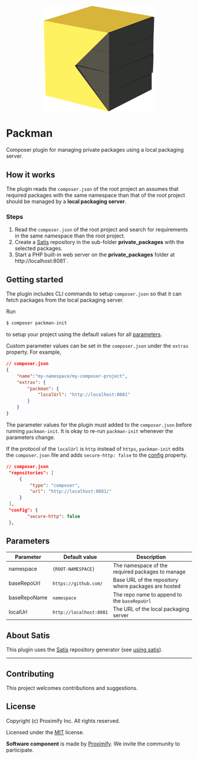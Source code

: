 <p align="center">
  <img src="docs/assets/proximify_packman.svg" width="300px" alt="proximify packman plugin">
</p>

# Packman

Composer plugin for managing private packages using a local packaging server.

## How it works

The plugin reads the `composer.json` of the root project an assumes that required packages with the same namespace than that of the root project should be managed by a **local packaging server**.

### Steps

1. Read the `composer.json` of the root project and search for requirements in the same namespace than the root project.
2. Create a [Satis](https://composer.github.io/satis/) repository in the sub-folder **private_packages** with the selected packages.
3. Start a PHP built-in web server on the **private_packages** folder at http://localhost:8081`.

## Getting started

The plugin includes CLI commands to setup `composer.json` so that it can fetch packages from the local packaging server.

Run

```bash
$ composer packman-init
```
to setup your project using the default values for all [parameters](#parameters).

Custom parameter values can be set in the `composer.json` under the `extras` property. For example,

```json
// composer.json
{
    "name":"my-namespace/my-composer-project",
    "extras": {
        "packman": {
            "localUrl": "http://localhost:8081"
        }
    }
}
```

The parameter values for the plugin must added to the `composer.json` before running `packman-init`. It is okay to re-run `packman-init` whenever the parameters change.

If the protocol of the `localUrl` is `http` instead of `https`, `packman-init` edits the `composer.json` file and adds `secure-http: false` to the [config]([secure-http](https://getcomposer.org/doc/06-config.md#secure-http)) property.

```json
// composer.json
 "repositories": [
     {
         "type": "composer",
         "url": "http://localhost:8081/"
     }
 ],
 "config": {
        "secure-http": false
 },
```

## Parameters

| Parameter    | Default value           | Description                                          |
| ------------ | ----------------------- | ---------------------------------------------------- |
| namespace    | `{ROOT-NAMESPACE}`      | The namespace of the required packages to manage     |
| baseRepoUrl  | `https://github.com/`   | Base URL of the repository where packages are hosted |
| baseRepoName | `namespace`             | The repo name to append to the `baseRepoUrl`         |
| localUrl     | `http://localhost:8081` | The URL of the local packaging server                |



## About Satis

This plugin uses the [Satis](https://composer.github.io/satis/) repository generator (see [using satis]([How-to](https://composer.github.io/satis/using))).

---

## Contributing

This project welcomes contributions and suggestions.

## License

Copyright (c) Proximify Inc. All rights reserved.

Licensed under the [MIT](https://opensource.org/licenses/MIT) license.

**Software component** is made by [Proximify](https://proximify.com). We invite the community to participate.
